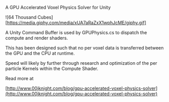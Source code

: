 A GPU Accelerated Voxel Physics Solver for Unity

![64 Thousand Cubes][https://media.giphy.com/media/xUA7aRaZxX1wphJcME/giphy.gif]

A Unity Command Buffer is used by GPUPhysics.cs to dispatch the compute and render shaders. 

This has been designed such that no per voxel data is transferred between the GPU and the CPU at runtime.

Speed will likely by further through research and optimization of the per particle Kernels within the Compute Shader.

Read more at

[http://www.00jknight.com/blog/gpu-accelerated-voxel-physics-solver](http://www.00jknight.com/blog/gpu-accelerated-voxel-physics-solver)